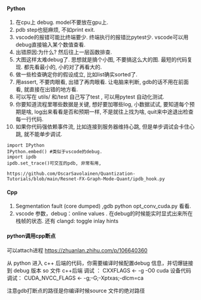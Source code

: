 #### Python

1. 在cpu上 debug.  model不要放在gpu上.  
2. pdb step也挺麻烦, 不如print exit. 
3. vscode的报错可能比终端要少. 终端执行的报错比pytest少.  vscode可以用 debug直接输入某个数值查看. 
4. 出错原因:为什么?  然后往上一层函数排查. 
5. 大图这样太难debug了.  思想就是搞个小图, 不要搞这么大的图.  最短的代码复现. 都先看最小的, 小的对了再看大的. 
6. 做一些检查确定你的假设成立, 比如list确实sorted了.
7. 用assert, 不要肉眼看, 出错了再肉眼看. 让电脑来判断,  gdb的话不用在前面看, 就直接在出错的地方看. 
8. 可以写在  utils/ 和/test   自己写了test ,  可以用pytest 自动化测试.
9. 你要知道流程里哪些数据是关键, 想好要加哪些log, 小数据试试, 要知道每个预期是啥, log出来看看是否和预期一样, 不是就往上找为啥, quit来中途退出检查每一行代码. 
10. 如果你代码强依赖事件流, 比如连接到服务器维持心跳, 但是单步调试会卡住心跳, 就不能单步调试. 

```
import IPython
IPython.embed() #类似于vscode的debug.
import ipdb
ipdb.set_trace()可交互的pdb, 非常有用, 

https://github.com/OscarSavolainen/Quantization-Tutorials/blob/main/Resnet-FX-Graph-Mode-Quant/ipdb_hook.py
```



#### Cpp

1. Segmentation fault (core dumped) ,gdb python opt_conv_cuda.py 看看. 
2. vscode 参数，debug：online values .   在debug的时候能实时显式出来所在栈帧的状态.    还有 clangd: toggle inlay hints 

#### python调用cpp断点

可以attach进程  https://zhuanlan.zhihu.com/p/106640360

从 python 进入 c++ 后端的代码，你需要编译时候配置debug 信息，并切爆链接到 debug 版本 so 文件
c++后端 调试 ： CXXFLAGS <- -g -O0
cuda 设备代码调试： CUDA_NVCC_FLAGS <- -g;-G;-Xptxas;-dlcm=ca

注意gdb打断点的路径是你编译时候source 文件的绝对路径

